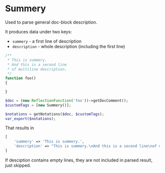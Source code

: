Summery
===

Used to parse general doc-block description.

It produces data under two keys:

* `summery` - a first line of description
* `description` - whole description (including the first line)

```php
/**
 * This is summery.
 * And this is a second line
 * of multiline description.
 */
function foo()
{

}
```

```php
$doc = (new ReflectionFunction('foo'))->getDocComment();
$customTags = [new Summery()];

$notations = getNotations($doc, $customTags);
var_export($notations);
```

That results in

```php
[
    'summery' => 'This is summery.',
    'description' => "This is summery.\nAnd this is a second line\nof multiline description."
]
```

If desciption contains empty lines, they are not included in parsed result, just skipped.
